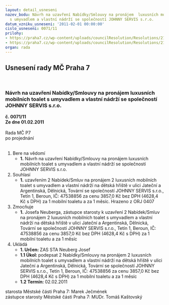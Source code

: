 ```yaml
---
layout: detail_usneseni
nazev_bodu: Návrh na uzavření Nabídky/Smlouvy na pronájem  luxusních mobilních toalet
  s umyvadlem a vlastní nádrží se společností JOHNNY SERVIS s.r.o.
datum_vzniku_usneseni: '2011-02-01 00:00:00'
cislo_usneseni: 0071/11
prilohy:
- https://praha7.cz/wp-content/uploads/councilResolution/Resolutions/21954/6-11-m%c4%9bstsk%c3%a1_%c4%8d%c3%a1st_praha_7_(jate%c4%8dn%c3%ad)_js.pdf
- https://praha7.cz/wp-content/uploads/councilResolution/Resolutions/21954/6-11-m%c4%9bstsk%c3%a1_%c4%8d%c3%a1st_praha_7_(argentinsk%c3%a1)_js.pdf
organ: rada
---
```

<div id="ucUsn_pList" class="usn">
	<span><h2>Usnesení rady MČ Praha 7 </h2>
<br></span><div class="standBody">
<span><h3>Návrh na uzavření Nabídky/Smlouvy na pronájem  luxusních mobilních toalet s umyvadlem a vlastní nádrží se společností JOHNNY SERVIS s.r.o.</h3></span><div class="center">
		<strong>č. 0071/11</strong><br>
	</div>
<div class="center">
		<strong>Ze dne 01.02.2011</strong><br><br>
	</div>Rada MČ P7<br> po projednání<br><br><ol>
<li>Bere na vědomí<ul><li>
<strong>1.</strong> Návrh na uzavření Nabídky/Smlouvy na pronájem  luxusních mobilních toalet s umyvadlem a vlastní nádrží se společností JOHNNY SERVIS s.r.o.  </li></ul>
</li>
<li>Souhlasí<ul><li>
<strong>1.</strong> uzavřením 2 Nabídek/Smluv na pronájem 2 luxusních mobilních toalet s umyvadlem a vlastní nádrží  na dětská hřiště v ulici Jateční a Argentinská, Dělnická, Tovární se společností JOHNNY SERVIS s.r.o., Tetín 1, Beroun,  IČ: 47538856 za cenu 3857,0 Kč bez DPH (4628,4 Kč s DPH) za 1 mobilní toaletu a za 1 měsíc. Hrazeno z ORJ 0407   </li></ul>
</li>
<li>Zmocňuje<ul><li>
<strong>1.</strong> Josefa Neuberga, zástupce starosty k uzavření 2 Nabídek/Smluv na pronájem 2 luxusních mobilních toalet s umyvadlem a vlastní nádrží  na dětská hřiště v ulici Jateční a  Argentinská, Dělnická, Tovární se společností JOHNNY SERVIS s.r.o., Tetín 1, Beroun, IČ: 47538856 za cenu 3857,0 Kč bez DPH (4628,4 Kč s DPH) za 1 mobilní toaletu a za 1 měsíc</li></ul>
</li>
<li>Ukládá<ul>
<li>
<strong>1. Určen: </strong>ZAS STA Neuberg Josef</li>
<li>
<strong>1.1 Úkol: </strong>podepsat  2 Nabídky/Smlouvy na pronájem 2 luxusních mobilních toalet s umyvadlem a vlastní nádrží  na dětská hřiště v ulici Jateční a Argentinská, Dělnická, Tovární se společností JOHNNY SERVIS s.r.o., Tetín 1, Beroun, IČ: 47538856 za cenu 3857,0 Kč bez DPH (4628,4 Kč s DPH) za 1 mobilní toaletu a za 1 měsíc</li>
<li>
<strong>1.2 Termín: </strong>02.02.2011</li>
</ul>
</li>
</ol>starosta Městské části Praha 7: Marek Ječmének<br>zástupce starosty Městské části Praha 7: MUDr. Tomáš Kaštovský 
</div>
</div>